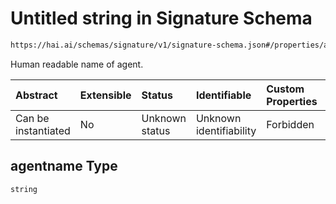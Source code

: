 # Untitled string in Signature Schema

```txt
https://hai.ai/schemas/signature/v1/signature-schema.json#/properties/agentname
```

Human readable name of agent.

| Abstract            | Extensible | Status         | Identifiable            | Custom Properties | Additional Properties | Access Restrictions | Defined In                                                                                         |
| :------------------ | :--------- | :------------- | :---------------------- | :---------------- | :-------------------- | :------------------ | :------------------------------------------------------------------------------------------------- |
| Can be instantiated | No         | Unknown status | Unknown identifiability | Forbidden         | Allowed               | none                | [signature.schema.json\*](../../schemas/signature/v1/signature.schema.json "open original schema") |

## agentname Type

`string`
